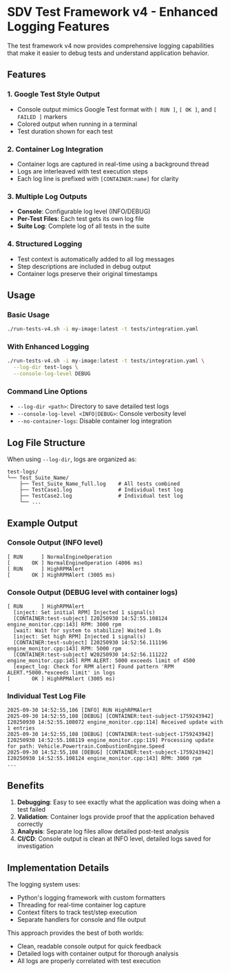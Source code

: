 # SDV Test Framework v4 - Enhanced Logging Features

The test framework v4 now provides comprehensive logging capabilities that make it easier to debug tests and understand application behavior.

## Features

### 1. **Google Test Style Output**
- Console output mimics Google Test format with `[ RUN ]`, `[ OK ]`, and `[ FAILED ]` markers
- Colored output when running in a terminal
- Test duration shown for each test

### 2. **Container Log Integration**
- Container logs are captured in real-time using a background thread
- Logs are interleaved with test execution steps
- Each log line is prefixed with `[CONTAINER:name]` for clarity

### 3. **Multiple Log Outputs**
- **Console**: Configurable log level (INFO/DEBUG)
- **Per-Test Files**: Each test gets its own log file
- **Suite Log**: Complete log of all tests in the suite

### 4. **Structured Logging**
- Test context is automatically added to all log messages
- Step descriptions are included in debug output
- Container logs preserve their original timestamps

## Usage

### Basic Usage
```bash
./run-tests-v4.sh -i my-image:latest -t tests/integration.yaml
```

### With Enhanced Logging
```bash
./run-tests-v4.sh -i my-image:latest -t tests/integration.yaml \
  --log-dir test-logs \
  --console-log-level DEBUG
```

### Command Line Options
- `--log-dir <path>`: Directory to save detailed test logs
- `--console-log-level <INFO|DEBUG>`: Console verbosity level
- `--no-container-logs`: Disable container log integration

## Log File Structure

When using `--log-dir`, logs are organized as:
```
test-logs/
└── Test_Suite_Name/
    ├── Test_Suite_Name_full.log    # All tests combined
    ├── TestCase1.log               # Individual test log
    ├── TestCase2.log               # Individual test log
    └── ...
```

## Example Output

### Console Output (INFO level)
```
[ RUN      ] NormalEngineOperation
[       OK ] NormalEngineOperation (4006 ms)
[ RUN      ] HighRPMAlert
[       OK ] HighRPMAlert (3005 ms)
```

### Console Output (DEBUG level with container logs)
```
[ RUN      ] HighRPMAlert
  [inject: Set initial RPM] Injected 1 signal(s)
  [CONTAINER:test-subject] I20250930 14:52:55.108124 engine_monitor.cpp:143] RPM: 3000 rpm
  [wait: Wait for system to stabilize] Waited 1.0s
  [inject: Set high RPM] Injected 1 signal(s)
  [CONTAINER:test-subject] I20250930 14:52:56.111196 engine_monitor.cpp:143] RPM: 5000 rpm
  [CONTAINER:test-subject] W20250930 14:52:56.111222 engine_monitor.cpp:145] RPM ALERT: 5000 exceeds limit of 4500
  [expect_log: Check for RPM alert] Found pattern 'RPM ALERT.*5000.*exceeds limit' in logs
[       OK ] HighRPMAlert (3005 ms)
```

### Individual Test Log File
```
2025-09-30 14:52:55,106 [INFO] RUN HighRPMAlert
2025-09-30 14:52:55,108 [DEBUG] [CONTAINER:test-subject-1759243942] I20250930 14:52:55.108072 engine_monitor.cpp:114] Received update with 1 entries
2025-09-30 14:52:55,108 [DEBUG] [CONTAINER:test-subject-1759243942] I20250930 14:52:55.108119 engine_monitor.cpp:119] Processing update for path: Vehicle.Powertrain.CombustionEngine.Speed
2025-09-30 14:52:55,108 [DEBUG] [CONTAINER:test-subject-1759243942] I20250930 14:52:55.108124 engine_monitor.cpp:143] RPM: 3000 rpm
...
```

## Benefits

1. **Debugging**: Easy to see exactly what the application was doing when a test failed
2. **Validation**: Container logs provide proof that the application behaved correctly
3. **Analysis**: Separate log files allow detailed post-test analysis
4. **CI/CD**: Console output is clean at INFO level, detailed logs saved for investigation

## Implementation Details

The logging system uses:
- Python's logging framework with custom formatters
- Threading for real-time container log capture
- Context filters to track test/step execution
- Separate handlers for console and file output

This approach provides the best of both worlds:
- Clean, readable console output for quick feedback
- Detailed logs with container output for thorough analysis
- All logs are properly correlated with test execution